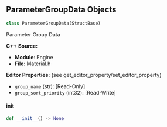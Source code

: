 ## ParameterGroupData Objects

```python
class ParameterGroupData(StructBase)
```

Parameter Group Data

**C++ Source:**

- **Module**: Engine
- **File**: Material.h

**Editor Properties:** (see get_editor_property/set_editor_property)

- ``group_name`` (str):  [Read-Only]
- ``group_sort_priority`` (int32):  [Read-Write]

<a id="unreal.ParameterGroupData.__init__"></a>

#### __init__

```python
def __init__() -> None
```

<a id="unreal.PropertyEditorTestBasicStruct"></a>